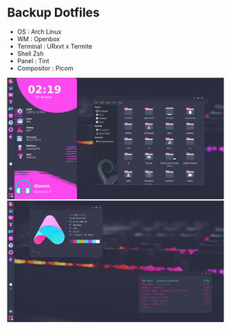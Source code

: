 # Backup Dotfiles
- OS : Arch Linux
- WM : Openbox
- Terminal : URxvt x Termite
- Shell Zsh
- Panel : Tint
- Compositor : Picom



![Dotfiles v1.0](sss.png)
![Gambar](Screenshot_2021-04-16-02-16-37_1366x768.png)
